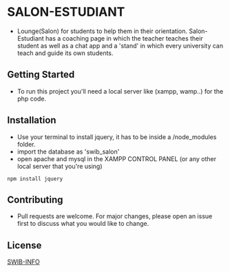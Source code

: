 # SALON-ESTUDIANT
- Lounge(Salon) for students to help them in their orientation. Salon-Estudiant has a coaching page in which the teacher teaches their student as well as a chat app and a 'stand' in which every university can teach and guide its own students.

## Getting Started
- To run this project you'll need a local server like (xampp, wamp..) for the php code.

## Installation
- Use your terminal to install jquery, it has to be inside a /node_modules folder.
- import the database as 'swib_salon'
- open apache and mysql in the XAMPP CONTROL PANEL (or any other local server that you're using)
```
npm install jquery
```

## Contributing
- Pull requests are welcome. For major changes, please open an issue first to discuss what you would like to change.

## License
[SWIB-INFO](https://www.swibinfo.com/fr)

